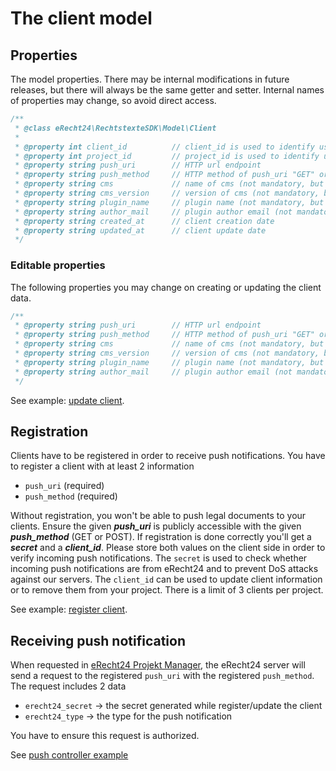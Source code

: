 # The client model

## Properties
The model properties.
There may be internal modifications in future releases, but there will always be the same getter and setter.
Internal names of properties may change, so avoid direct access.
```php
/**
 * @class eRecht24\RechtstexteSDK\Model\Client
 *
 * @property int client_id          // client_id is used to identify user`s client 
 * @property int project_id         // project_id is used to identify user`s project
 * @property string push_uri        // HTTP url endpoint
 * @property string push_method     // HTTP method of push_uri "GET" or "POST"
 * @property string cms             // name of cms (not mandatory, but they will help us in case of failures)
 * @property string cms_version     // version of cms (not mandatory, but they will help us in case of failures)
 * @property string plugin_name     // plugin name (not mandatory, but they will help us in case of failures)
 * @property string author_mail     // plugin author email (not mandatory, but they will help us in case of failures)
 * @property string created_at      // client creation date
 * @property string updated_at      // client update date
 */
```

### Editable properties
The following properties you may change on creating or updating the client data.
```php
/**
 * @property string push_uri        // HTTP url endpoint
 * @property string push_method     // HTTP method of push_uri "GET" or "POST"
 * @property string cms             // name of cms (not mandatory, but they will help us in case of failures)
 * @property string cms_version     // version of cms (not mandatory, but they will help us in case of failures)
 * @property string plugin_name     // plugin name (not mandatory, but they will help us in case of failures)
 * @property string author_mail     // plugin author email (not mandatory, but they will help us in case of failures)
 */
```

See example: [update client](./client_update.md).

## Registration
Clients have to be registered in order to receive push notifications.
You have to register a client with at least 2 information
 
  - `push_uri` (required)
  - `push_method` (required)

Without registration, you won't be able to push legal documents to your clients.
Ensure the given ***push_uri*** is publicly accessible with the given ***push_method*** (GET or POST).
If registration is done correctly you'll get a ***secret*** and a ***client_id***.
Please store both values on the client side in order to verify incoming push notifications.
The `secret` is used to check whether incoming push notifications are from eRecht24 and to prevent DoS attacks against our servers.
The `client_id` can be used to update client information or to remove them from your project.
There is a limit of 3 clients per project.

See example: [register client](./client_register.md).


## Receiving push notification
When requested in [eRecht24 Projekt Manager](https://www.e-recht24.de/mitglieder/tools/projekt-manager/), the eRecht24 server will send a request to the registered `push_uri` with the registered `push_method`.
The request includes 2 data

  - `erecht24_secret` -> the secret generated while register/update the client
  - `erecht24_type` -> the type for the push notification

You have to ensure this request is authorized.

See [push controller example](./push_controller.md)


